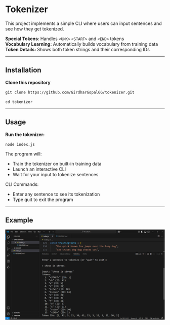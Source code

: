 # Tokenizer

This project implements a simple CLI where users can input sentences and see how they get tokenized.

<b> Special Tokens</b>: Handles `<UNK>` `<START>` and `<END>` tokens
<br>
**Vocabulary Learning:**
Automatically builds vocabulary from training data<br>
<b>
Token Details:</b> Shows both token strings and their corresponding IDs

---

## Installation

<b> Clone this repository </b>

```
git clone https://github.com/GirdharGopalGG/tokenizer.git
```

 ```
 cd tokenizer
```

---

## Usage

<b> Run the tokenizer: </b>
```
node index.js
```

The program will:
- Train the tokenizer on built-in training data
- Launch an interactive CLI
- Wait for your input to tokenize sentences

CLI Commands:
- Enter any sentence to see its tokenization
- Type quit to exit the program

---

## Example
![demo](demo.png)
